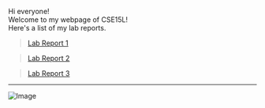 Hi everyone!\
Welcome to my webpage of CSE15L!\
Here's a list of my lab reports.


>[Lab Report 1](https://ZhuoyangM.github.io/cse15l-lab-reports/lab-report-1-week-2.html)

>[Lab Report 2](https://zhuoyangm.github.io/cse15l-lab-reports/lab-report-2-week-4.html)

>[Lab Report 3](https://zhuoyangm.github.io/cse15l-lab-reports/lab-report-3-week-6.html)


---
![Image](https://i.guim.co.uk/img/media/26392d05302e02f7bf4eb143bb84c8097d09144b/446_167_3683_2210/master/3683.jpg?width=1200&height=1200&quality=85&auto=format&fit=crop&s=49ed3252c0b2ffb49cf8b508892e452d)



